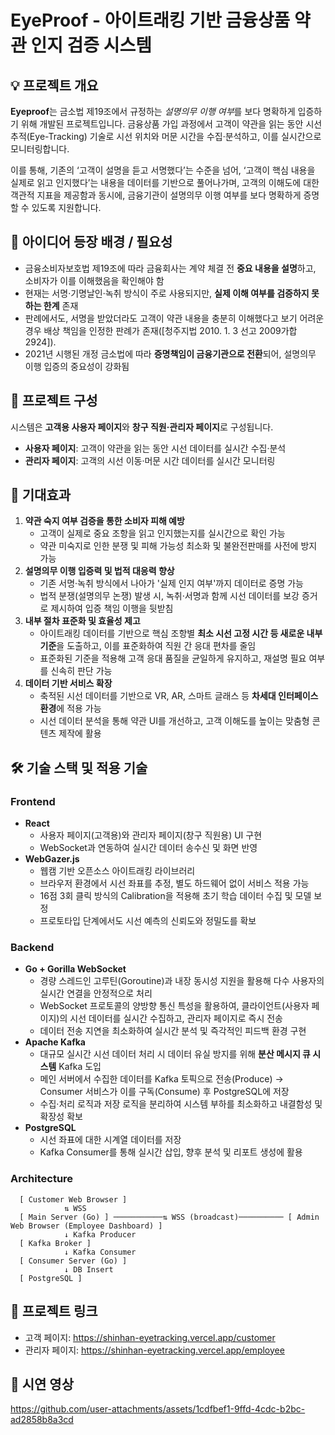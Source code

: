 # EyeProof - **아이트래킹 기반 금융상품 약관 인지 검증 시스템**

## 💡 프로젝트 개요

**Eyeproof**는 금소법 제19조에서 규정하는 *설명의무 이행 여부*를 보다 명확하게 입증하기 위해 개발된 프로젝트입니다. 금융상품 가입 과정에서 고객이 약관을 읽는 동안 시선 추적(Eye-Tracking) 기술로 시선 위치와 머문 시간을 수집·분석하고, 이를 실시간으로 모니터링합니다.

이를 통해, 기존의 ‘고객이 설명을 듣고 서명했다’는 수준을 넘어, ‘고객이 핵심 내용을 실제로 읽고 인지했다’는 내용을 데이터를 기반으로 풀어나가며, 고객의 이해도에 대한 객관적 지표을 제공함과 동시에, 금융기관이 설명의무 이행 여부를 보다 명확하게 증명할 수 있도록 지원합니다.

## 📍 아이디어 등장 배경 / 필요성

- 금융소비자보호법 제19조에 따라 금융회사는 계약 체결 전 **중요 내용을 설명**하고, 소비자가 이를 이해했음을 확인해야 함
- 현재는 서명·기명날인·녹취 방식이 주로 사용되지만, **실제 이해 여부를 검증하지 못하는 한계** 존재
- 판례에서도, 서명을 받았더라도 고객이 약관 내용을 충분히 이해했다고 보기 어려운 경우 배상 책임을 인정한 판례가 존재([청주지법 2010. 1. 3 선고 2009가합2924]).
- 2021년 시행된 개정 금소법에 따라 **증명책임이 금융기관으로 전환**되어, 설명의무 이행 입증의 중요성이 강화됨

## 📌 프로젝트 구성

시스템은 **고객용 사용자 페이지**와 **창구 직원·관리자 페이지**로 구성됩니다.

- **사용자 페이지**: 고객이 약관을 읽는 동안 시선 데이터를 실시간 수집·분석
- **관리자 페이지**: 고객의 시선 이동·머문 시간 데이터를 실시간 모니터링

## 🎯 기대효과

1. **약관 숙지 여부 검증을 통한 소비자 피해 예방**
    - 고객이 실제로 중요 조항을 읽고 인지했는지를 실시간으로 확인 가능
    - 약관 미숙지로 인한 분쟁 및 피해 가능성 최소화 및 불완전판매를 사전에 방지 가능
2. **설명의무 이행 입증력 및 법적 대응력 향상**
    - 기존 서명·녹취 방식에서 나아가 '실제 인지 여부'까지 데이터로 증명 가능
    - 법적 분쟁(설명의무 논쟁) 발생 시, 녹취·서명과 함께 시선 데이터를 보강 증거로 제시하여 입증 책임 이행을 뒷받침
3. **내부 절차 표준화 및 효율성 제고**
    - 아이트래킹 데이터를 기반으로 핵심 조항별 **최소 시선 고정 시간 등 새로운 내부 기준**을 도출하고, 이를 표준화하여 직원 간 응대 편차를 줄임
    - 표준화된 기준을 적용해 고객 응대 품질을 균일하게 유지하고, 재설명 필요 여부를 신속히 판단 가능
4. **데이터 기반 서비스 확장**
    - 축적된 시선 데이터를 기반으로 VR, AR, 스마트 글래스 등 **차세대 인터페이스 환경**에 적용 가능
    - 시선 데이터 분석을 통해 약관 UI를 개선하고, 고객 이해도를 높이는 맞춤형 콘텐츠 제작에 활용

## 🛠 기술 스택 및 적용 기술

### Frontend

- **React**
    - 사용자 페이지(고객용)와 관리자 페이지(창구 직원용) UI 구현
    - WebSocket과 연동하여 실시간 데이터 송수신 및 화면 반영
- **WebGazer.js**
    - 웹캠 기반 오픈소스 아이트래킹 라이브러리
    - 브라우저 환경에서 시선 좌표를 추정, 별도 하드웨어 없이 서비스 적용 가능
    - 16점 3회 클릭 방식의 Calibration을 적용해 초기 학습 데이터 수집 및 모델 보정
    - 프로토타입 단계에서도 시선 예측의 신뢰도와 정밀도를 확보

### Backend

- **Go + Gorilla WebSocket**
    - 경량 스레드인 고루틴(Goroutine)과 내장 동시성 지원을 활용해 다수 사용자의 실시간 연결을 안정적으로 처리
    - WebSocket 프로토콜의 양방향 통신 특성을 활용하여, 클라이언트(사용자 페이지)의 시선 데이터를 실시간 수집하고, 관리자 페이지로 즉시 전송
    - 데이터 전송 지연을 최소화하여 실시간 분석 및 즉각적인 피드백 환경 구현
- **Apache Kafka**
    - 대규모 실시간 시선 데이터 처리 시 데이터 유실 방지를 위해 **분산 메시지 큐 시스템** Kafka 도입
    - 메인 서버에서 수집한 데이터를 Kafka 토픽으로 전송(Produce) → Consumer 서비스가 이를 구독(Consume) 후 PostgreSQL에 저장
    - 수집·처리 로직과 저장 로직을 분리하여 시스템 부하를 최소화하고 내결함성 및 확장성 확보
- **PostgreSQL**
    - 시선 좌표에 대한 시계열 데이터를 저장
    - Kafka Consumer를 통해 실시간 삽입, 향후 분석 및 리포트 생성에 활용

### **Architecture**
      
      [ Customer Web Browser ]
                ⇅ WSS
      [ Main Server (Go) ] ───────────⇅ WSS (broadcast)────────── [ Admin Web Browser (Employee Dashboard) ]
                ↓ Kafka Producer
      [ Kafka Broker ]
                ↓ Kafka Consumer
      [ Consumer Server (Go) ]
                ↓ DB Insert
      [ PostgreSQL ]
      


## 🔗 프로젝트 링크

- 고객 페이지: https://shinhan-eyetracking.vercel.app/customer
- 관리자 페이지: https://shinhan-eyetracking.vercel.app/employee
  

## 🎥 시연 영상

https://github.com/user-attachments/assets/1cdfbef1-9ffd-4cdc-b2bc-ad2858b8a3cd



